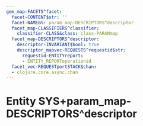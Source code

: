 ```yaml
---
gem_map-FACETS^facet:
  facet-CONTENT$str: ''
  facet-NAME&%: param_map-DESCRIPTORS^descriptor
  facet_map-CLASSIFIERS^classifier:
    classifier-CLASS&class: class-PARAMmap
  facet_map-DESCRIPTORS^descriptor:
    descriptor-INVARIANT$bool: true
    descriptor_mapvec-REQUESTS^requestid$str:
      requestid-ENTITYreport:
      - ENTITY_REPORToperationid
  facet_vec-REQUESTportSTACK$chan:
  - clojure.core.async.chan
---
```

# Entity SYS+param_map-DESCRIPTORS^descriptor

